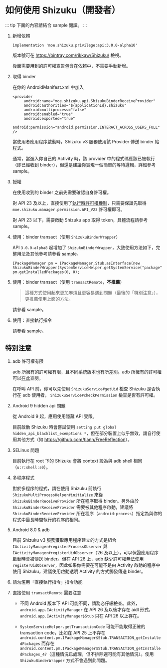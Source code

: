 # 如何使用 Shizuku（開發者）

::: tip
下面的內容請結合 sample 閱讀。
:::

1. 新增依賴
   
   ```
   implementation 'moe.shizuku.privilege:api:3.0.0-alpha10'
   ```

   版本號可在 <https://bintray.com/rikkaw/Shizuku/> 檢視。

   後面需要用到的許可權宣告包含在依賴中，不需要手動新增。
   
2. 取得 binder

   在你的 AndroidManifest.xml 中加入

   ```
   <provider
        android:name="moe.shizuku.api.ShizukuBinderReceiveProvider"
        android:authorities="${applicationId}.shizuku"
        android:multiprocess="false"
        android:enabled="true"
        android:exported="true"
        android:permission="android.permission.INTERACT_ACROSS_USERS_FULL" />
   ```

   當使用者應用程序啟動時，Shizuku v3 服務使用該 Provider 傳送 binder 給程式。

   通常，當進入你自己的 Activity 時，該 provider 中的程式碼應該已被執行（即已經收到 binder），但還是建議你實現一個簡單的等待邏輯，詳細參考 sample。

3. 授權

   在使用收到的 binder 之前先需要確認自身許可權。

   對 API 23 及以上，直接使用了[執行時許可權機制](https://developer.android.com/distribute/best-practices/develop/runtime-permissions)，只需要保證先取得 `moe.shizuku.manager.permission.API_V23` 許可權即可。

   對 API 23 以下，需要啟動 Shizuku app 取得 token，具體流程請參考 sample。

4. 使用：binder transact（使用 `ShizukuBinderWrapper`）

   API `3.0.0-alpha8` 起增加了 `ShizukuBinderWrapper`，大致使用方法如下，完整用法及其他參考請參看 sample。

   ```
   IPackageManager pm = IPackageManager.Stub.asInterface(new ShizukuBinderWrapper(SystemServiceHelper.getSystemService("package")));
   pm.getInstalledPackages(0, 0);
   ```

5. 使用：binder transact（使用 `transactRemote`，**不推薦**）

   > 這種方式使用起來更加麻煩且更容易遇到問題（最後的「特別注意」），更推薦使用上面的方法。

   請參看 sample。

6. 使用：直接執行指令
     
   請參看 sample。

## 特別注意

1. adb 許可權有限

   adb 所擁有的許可權有限，且不同系統版本也有所差別。adb 所擁有的許可權可以[在此](https://github.com/aosp-mirror/platform_frameworks_base/blob/master/packages/Shell/AndroidManifest.xml)查閱。
   
   在呼叫 API 前，你可以先使用 `ShizukuService#getUid` 檢查 Shizuku 是否執行在 adb 使用者， `ShizukuService#checkPermission` 檢查是否有許可權。

2. Android 9 hidden api 問題

   從 Android 9 起，應用使用隱藏 API 受限。

   目前啟動 Shizuku 時會嘗試使用 `setting put global hidden_api_blacklist_exemptions *`，但在部分裝置上似乎無效，請自行使用其他方式（如 <https://github.com/tiann/FreeReflection>）。

3. SELinux 問題

   目前執行在 root 下的 Shizuku 會將 context 設為與 adb shell 相同（`u:r:shell:s0`）。

4. 多程序程式

   對於多程序的程式，請在使用 Shizuku 前執行 `ShizukuMultiProcessHelper#initialize` 來從 `ShizukuBinderReceiveProvider` 所在程序取得 binder。另外由於 `ShizukuBinderReceiveProvider` 需要被其他程序啟動，建議將 `ShizukuBinderReceiveProvider` 所在程序（`android:process`）指定為與你的程式中最長時間執行的程序的相同。

5. Android 8.0 & adb

   目前 Shizuku v3 服務獲取應用程序建立的方式是組合 `IActivityManager#registerProcessObserver` 與 `IActivityManager#registerUidObserver`（26 及以上），可以保證應用程序啟動時會被傳送 binder。但在 API 26 上，adb 缺少許可權無法使用 `registerUidObserver`，因此如果你需要在可能不是由 Activity 啟動的程序中使用 Shizuku，建議使用啟動透明 Activity 的方式觸發傳送 binder。
   
5. 請勿濫用「直接執行指令」指令功能

6. 直接使用 `transactRemote` 需要注意

   * 不同 Android 版本下 API 可能不同，請務必仔細檢查。此外，`android.app.IActivityManager` 在 API 26 及以後才存在 aidl 形式， `android.app.IActivityManager$Stub` 只在 API 26 以上存在。

   * `SystemServiceHelper.getTransactionCode` 可能不能取得正確的 transaction code，比如在 API 25 上不存在 `android.content.pm.IPackageManager$Stub.TRANSACTION_getInstalledPackages` 而存在 `android.content.pm.IPackageManager$Stub.TRANSACTION_getInstalledPackages_47`（這種情況已處理，但不排除還可能有其他情況）。使用 `ShizukuBinderWrapper` 方式不會遇到此問題。
